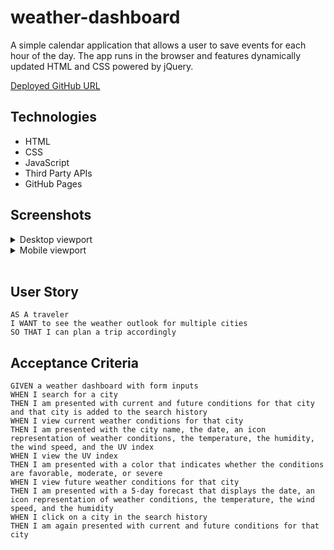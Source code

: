# weather-dashboard

A simple calendar application that allows a user to save events for each hour of the day. The app runs in the browser and features dynamically updated HTML and CSS powered by jQuery.

[Deployed GitHub URL](https://c-sim.github.io/weather-dashboard/)

## Technologies

- HTML
- CSS
- JavaScript
  <!-- - Objects
  - Loops
  - Conditional Statements
- Web APIs
  <!-- - Local Storage -->
- Third Party APIs
  <!-- - jQuery
    - Event Listeners
    - Template Strings
    - Document Loading
    - Attributes
    - Targeting
  - Bootstrap
  - Moment.js -->
- GitHub Pages

## Screenshots

<details>
<summary>Desktop viewport</summary>

![desktop-viewport](...)

</details>

<details>
<summary>Mobile viewport</summary>

![mobile-viewport](...)

</details>
</br>

## User Story

```
AS A traveler
I WANT to see the weather outlook for multiple cities
SO THAT I can plan a trip accordingly
```

## Acceptance Criteria

```
GIVEN a weather dashboard with form inputs
WHEN I search for a city
THEN I am presented with current and future conditions for that city and that city is added to the search history
WHEN I view current weather conditions for that city
THEN I am presented with the city name, the date, an icon representation of weather conditions, the temperature, the humidity, the wind speed, and the UV index
WHEN I view the UV index
THEN I am presented with a color that indicates whether the conditions are favorable, moderate, or severe
WHEN I view future weather conditions for that city
THEN I am presented with a 5-day forecast that displays the date, an icon representation of weather conditions, the temperature, the wind speed, and the humidity
WHEN I click on a city in the search history
THEN I am again presented with current and future conditions for that city
```

